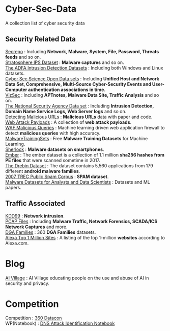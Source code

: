# Cyber-Sec-Data
A collection list of cyber security data
## Security Related Data  
[Secrepo](http://www.secrepo.com/#about) : Including **Network, Malware, System, File, Password, Threats feeds** and so on.   
[Stratosphere IPS Dataset](https://www.stratosphereips.org/category/dataset.html) : **Malware captures** and so on.  
[The ADFA Intrusion Detection Datasets](https://www.unsw.adfa.edu.au/unsw-canberra-cyber/cybersecurity/ADFA-IDS-Datasets/) : Including both Windows and Linux datasets.   
[Cyber Sec Science Open Data sets](https://csr.lanl.gov/data/) : Including **Unified Host and Network Data Set, Comprehensive, Multi-Source Cyber-Security Events and User-Computer authentication associations in time.**  
[VizSec](https://vizsec.org/data/) : Including **APTnotes, Malware Data Site, Traffic Analysis** and so on.  
[The National Security Agency Data set](https://westpoint.edu/centers-and-research/cyber-research-center/data-sets) : Including **Intrusion Detection, Domain Name Service Logs, Web Server logs** and so on.  
[Detecting Malicious URLs](http://www.sysnet.ucsd.edu/projects/url/) : **Malicious URLs** data with paper and code.  
[Web Attack Payloads](https://github.com/foospidy/payloads) : A collection of **web attack payloads**.  
[WAF Malicious Queries](https://github.com/faizann24/Fwaf-Machine-Learning-driven-Web-Application-Firewall) : Machine learning driven web application firewall to detect **malicious queries** with high accuracy.    
[MalwareTrainingSets](https://github.com/marcoramilli/MalwareTrainingSets) : Free **Malware Training Datasets** for Machine Learning.  
[Sherlock](http://bigdata.ise.bgu.ac.il/sherlock/index.html#/) : **Malware datasets on smartphones**.   
[Ember](https://github.com/endgameinc/ember) : The ember dataset is a collection of 1.1 million **sha256 hashes from PE files** that were scanned sometime in 2017.  
[The Drebin Dataset](https://www.sec.cs.tu-bs.de/~danarp/drebin/) : The dataset contains 5,560 applications from 179 different **android malware families**.   
[2007 TREC Public Spam Corpus](https://plg.uwaterloo.ca/~gvcormac/treccorpus07/) : **SPAM dataset**.  
[Malware Datasets for Analysts and Data Scientists](https://www.peerlyst.com/posts/malware-datasets-for-analysts-and-data-scientists-chiheb-chebbi) : Datasets and ML papers.  

## Traffic Associated  
[KDD99](http://kdd.ics.uci.edu/databases/kddcup99/kddcup99.html) : **Network intrusion**.  
[PCAP Files](https://www.netresec.com/?page=PcapFiles) : Including **Malware Traffic, Network Forensics, SCADA/ICS Network Captures** and more.  
[DGA Families](https://data.netlab.360.com/dga/) : 360 **DGA Families** datasets.  
[Alexa Top 1 Million Sites](https://www.kaggle.com/cheedcheed/top1m) : A listing of the top 1-million **websites** according to Alexa.com. 

# Blog 
[AI Village](https://aivillage.org/blog) : AI Village educating people on the use and abuse of AI in security and privacy.   
# Competition
Competition : [360 Datacon](http://butian.360.net/Active/dataconDetail.html#gj)  
WP(Notebook) : [DNS Attack Identification Notebook](http://momomoxiaoxi.com/%E6%95%B0%E6%8D%AE%E5%88%86%E6%9E%90/2019/04/24/datacondns1/) 

